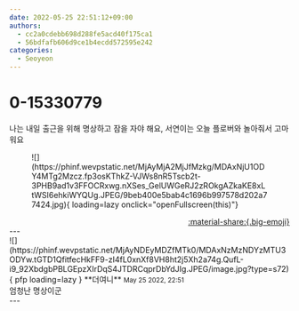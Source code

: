 ```yaml
---
date: 2022-05-25 22:51:12+09:00
authors:
  - cc2a0cdebb698d288fe5acd40f175ca1
  - 56bdfafb606d9ce1b4ecdd572595e242
categories:
  - Seoyeon
---
```


# 0-15330779

<div class="post-container" markdown="1">
<div class="content-container md-sidebar__scrollwrap" markdown="1">

나는 내일 출근을 위해 명상하고 잠을 자야 해요, 서연이는 오늘 플로버와 놀아줘서 고마워요
<figure markdown="1">
![](https://phinf.wevpstatic.net/MjAyMjA2MjJfMzkg/MDAxNjU1ODY4MTg2Mzcz.fp3osKThkZ-VJWs8nR5Tscb2t-3PHB9ad1v3FFOCRxwg.nXSes_GelUWGeRJ2zROkgAZkaKE8xLtWSI6ehkiWYQUg.JPEG/9beb400e5bab4c1696b997578d202a77424.jpg){ loading=lazy onclick="openFullscreen(this)"}
</figure>


</div>
</div>

<div style="text-align: right;" markdown="1">
<a href="https://weverse.io/fromis9/fanpost/0-15330779" style="text-align: right;">:material-share:{.big-emoji}</a>
</div>
---

<div class="comments-container md-sidebar__scrollwrap" markdown="1">
<div class="comment" markdown="1">
<div class='id-container' markdown="1">
![](https://phinf.wevpstatic.net/MjAyNDEyMDZfMTk0/MDAxNzMzNDYzMTU3ODYw.tGTD1QfitfecHkFF9-zI4fL0xnXf8VH8ht2j5Xh2a74g.QufL-i9_92XbdgbPBLGEpzXIrDqS4JTDRCqprDbYdJIg.JPEG/image.jpg?type=s72){ pfp loading=lazy }
**<span class="artist">더여니</span>** <small>May 25 2022, 22:51</small><br>
</div>
<div class='comment-body' markdown="1">
엄청난 명상이군
</div>
</div>
</div>
---
